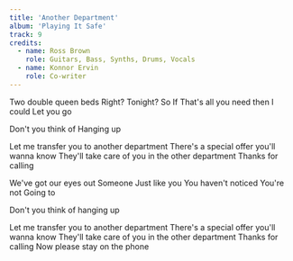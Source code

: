 ```yaml
---
title: 'Another Department'
album: 'Playing It Safe'
track: 9
credits:
  - name: Ross Brown
    role: Guitars, Bass, Synths, Drums, Vocals
  - name: Konnor Ervin
    role: Co-writer
---
```


Two double queen beds
Right?
Tonight?
So
If
That's all you need then
I could
Let you go

Don't you think of
Hanging up

Let me transfer you to another department
There's a special offer you'll wanna know
They'll take care of you in the other department
Thanks for calling

We've got our eyes out
Someone
Just like you
You haven't noticed
You're not
Going to

Don't you think of hanging up

Let me transfer you to another department
There's a special offer you'll wanna know
They'll take care of you in the other department
Thanks for calling
Now please stay on the phone
